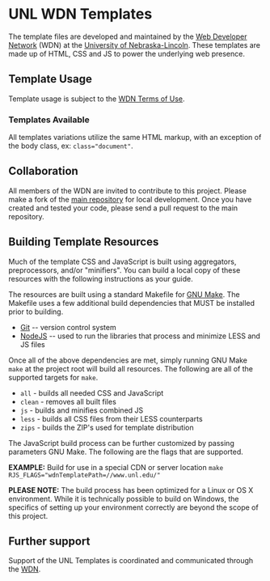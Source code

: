 # UNL WDN Templates

The template files are developed and maintained by the [Web Developer Network](http://wdn.unl.edu/) (WDN) at the [University of Nebraska-Lincoln](http://www.unl.edu/). These templates are made up of HTML, CSS and JS to power the underlying web presence.

## Template Usage

Template usage is subject to the [WDN Terms of Use](http://www1.unl.edu/wdn/wiki/Terms_of_Use).

### Templates Available

All templates variations utilize the same HTML markup, with an exception of the body class, ex: `class="document"`.

## Collaboration

All members of the WDN are invited to contribute to this project. Please make a fork of the [main repository](https://github.com/unl/wdntemplates) for local development. Once you have created and tested your code, please send a pull request to the main repository.

## Building Template Resources

Much of the template CSS and JavaScript is built using aggregators, preprocessors, and/or "minifiers". You can build a local copy of these resources with the following instructions as your guide.

The resources are built using a standard Makefile for [GNU Make](http://www.gnu.org/software/make/). The Makefile uses a few additional build dependencies that MUST be installed prior to building.

* [Git](http://git-scm.com/) -- version control system
* [NodeJS](http://www.nodejs.org/) -- used to run the libraries that process and minimize LESS and JS files

Once all of the above dependencies are met, simply running GNU Make `make` at the project root will build all resources. The following are all of the supported targets for `make`.

* `all` - builds all needed CSS and JavaScript
* `clean` - removes all built files
* `js` - builds and minifies combined JS
* `less` - builds all CSS files from their LESS counterparts
* `zips` - builds the ZIP's used for template distribution

The JavaScript build process can be further customized by passing parameters GNU Make. The following are the flags that are supported.

__EXAMPLE:__ Build for use in a special CDN or server location
`make RJS_FLAGS="wdnTemplatePath=//www.unl.edu/"`

__PLEASE NOTE:__ The build process has been optimized for a Linux or OS X environment. While it is technically possible to build on Windows, the specifics of setting up your environment correctly are beyond the scope of this project.

## Further support

Support of the UNL Templates is coordinated and communicated through the [WDN](http://wdn.unl.edu/).